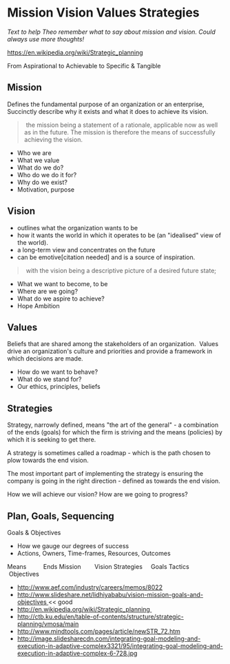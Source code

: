 # Mission Vision Values Strategies

_Text to help Theo remember what to say about mission and vision. Could always use more thoughts!_

https://en.wikipedia.org/wiki/Strategic_planning

From Aspirational to Achievable to Specific & Tangible

## Mission 

Defines the fundamental purpose of an organization or an enterprise, 
Succinctly describe why it exists and what it does to achieve its vision.

> the mission being a statement of a rationale, applicable now as well as in the future.
> The mission is therefore the means of successfully achieving the vision.

* Who we are
* What we value
* What do we do?
* Who do we do it for?
* Why do we exist?
* Motivation, purpose

## Vision 

* outlines what the organization wants to be
* how it wants the world in which it operates to be (an "idealised" view of the world).
* a long-term view and concentrates on the future
* can be emotive[citation needed] and is a source of inspiration.

> with the vision being a descriptive picture of a desired future state;

* What we want to become, to be
* Where are we going?
* What do we aspire to achieve?
* Hope Ambition



## Values 

Beliefs that are shared among the stakeholders of an organization. 
Values drive an organization's culture and priorities and provide a framework in which decisions are made.

* How do we want to behave?
* What do we stand for?
* Our ethics, principles, beliefs

## Strategies

Strategy, narrowly defined, means "the art of the general" - a combination of the ends (goals) for which the firm is striving and the means (policies) by which it is seeking to get there. 

A strategy is sometimes called a roadmap - which is the path chosen to plow towards the end vision. 

The most important part of implementing the strategy is ensuring the company is going in the right direction - defined as towards the end vision.

How we will achieve our vision?
How are we going to progress?

## Plan, Goals, Sequencing

Goals & Objectives

* How we gauge our degrees of success
* Actions, Owners, Time-frames, Resources, Outcomes


Means          Ends
Mission        Vision
Strategies     Goals
Tactics        Objectives


* http://www.aef.com/industry/careers/memos/8022
* http://www.slideshare.net/lidhiyababu/vision-mission-goals-and-objectives << good
* http://en.wikipedia.org/wiki/Strategic_planning 
* http://ctb.ku.edu/en/table-of-contents/structure/strategic-planning/vmosa/main
* http://www.mindtools.com/pages/article/newSTR_72.htm
* http://image.slidesharecdn.com/integrating-goal-modeling-and-execution-in-adaptive-complex3321/95/integrating-goal-modeling-and-execution-in-adaptive-complex-6-728.jpg

